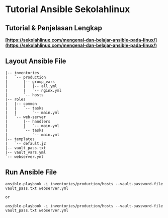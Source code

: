 # Tutorial Ansible Sekolahlinux

## Tutorial & Penjelasan Lengkap

**[https://sekolahlinux.com/mengenal-dan-belajar-ansible-pada-linux/](https://sekolahlinux.com/mengenal-dan-belajar-ansible-pada-linux/)**

## Layout Ansible File
```
|-- inventories
|   `-- production
|       |-- group_vars
|       |   |-- all.yml
|       |   `-- nginx.yml
|       `-- hosts
|-- roles
|   |-- common
|   |   `-- tasks
|   |       `-- main.yml
|   `-- web-server
|       |-- handlers
|       |   `-- main.yml
|       `-- tasks
|           `-- main.yml
|-- templates
|   `-- default.j2
|-- vault_pass.txt
|-- vault_vars.yml
`-- webserver.yml
```

## Run Ansible File
```
ansible-playbook -i inventories/production/hosts --vault-password-file vault_pass.txt webserver.yml

or

ansible-playbook -i inventories/production/hosts --vault-password-file vault_pass.txt webserver.yml
```
